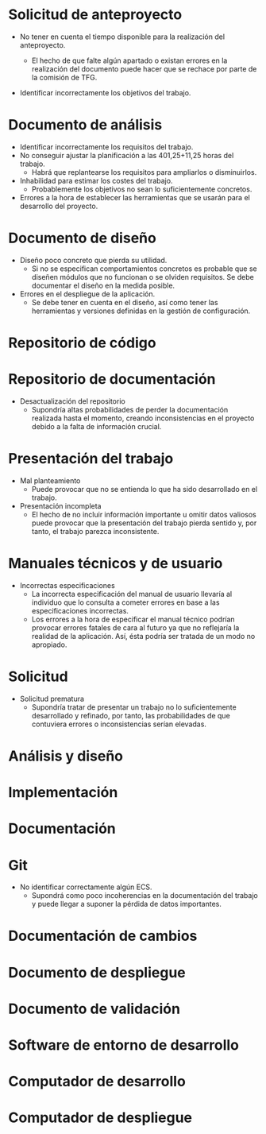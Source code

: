 # Solicitud de anteproyecto

* No tener en cuenta el tiempo disponible para la realización del anteproyecto.
    * El hecho de que falte algún apartado o existan errores en la realización del documento puede hacer que se rechace por parte de la comisión de TFG. 

* Identificar incorrectamente los objetivos del trabajo.

# Documento de análisis

* Identificar incorrectamente los requisitos del trabajo.
* No conseguir ajustar la planificación a las 401,25+11,25 horas del trabajo.
    * Habrá que replantearse los requisitos para ampliarlos o disminuirlos.
* Inhabilidad para estimar los costes del trabajo.
    * Probablemente los objetivos no sean lo suficientemente concretos.
* Errores a la hora de establecer las herramientas que se usarán para el desarrollo del proyecto.

# Documento de diseño

* Diseño poco concreto que pierda su utilidad.
    * Si no se especifican comportamientos concretos es probable que se diseñen módulos que no funcionan o se olviden requisitos. Se debe documentar el diseño en la medida posible.
* Errores en el despliegue de la aplicación.
    * Se debe tener en cuenta en el diseño, así como tener las herramientas y versiones definidas en la gestión de configuración.

# Repositorio de código

# Repositorio de documentación
* Desactualización del repositorio
	* Supondría altas probabilidades de perder la documentación realizada hasta el momento, creando inconsistencias en el proyecto debido a la falta de información crucial.  	

# Presentación del trabajo
* Mal planteamiento
	* Puede provocar que no se entienda lo que ha sido desarrollado en el trabajo. 
* Presentación incompleta
	* El hecho de no incluir información importante u omitir datos valiosos puede provocar que la presentación del trabajo pierda sentido y, por tanto, el trabajo parezca inconsistente. 

# Manuales técnicos y de usuario
* Incorrectas especificaciones
	* La incorrecta especificación del manual de usuario llevaría al individuo que lo consulta a cometer errores en base a las especificaciones incorrectas.
	* Los errores a la hora de especificar el manual técnico podrían provocar errores fatales de cara al futuro ya que no reflejaría la realidad de la aplicación. Así, ésta podría ser tratada de un modo no apropiado. 

# Solicitud
* Solicitud prematura
	* Supondría tratar de presentar un trabajo no lo suficientemente desarrollado y refinado, por tanto, las probabilidades de que contuviera errores o inconsistencias serían elevadas. 


# Análisis y diseño

# Implementación

# Documentación

# Git

* No identificar correctamente algún ECS.
    * Supondrá como poco incoherencias en la documentación del trabajo y puede llegar a suponer la pérdida de datos importantes.

# Documentación de cambios

# Documento de despliegue

# Documento de validación

# Software de entorno de desarrollo

# Computador de desarrollo

# Computador de despliegue

